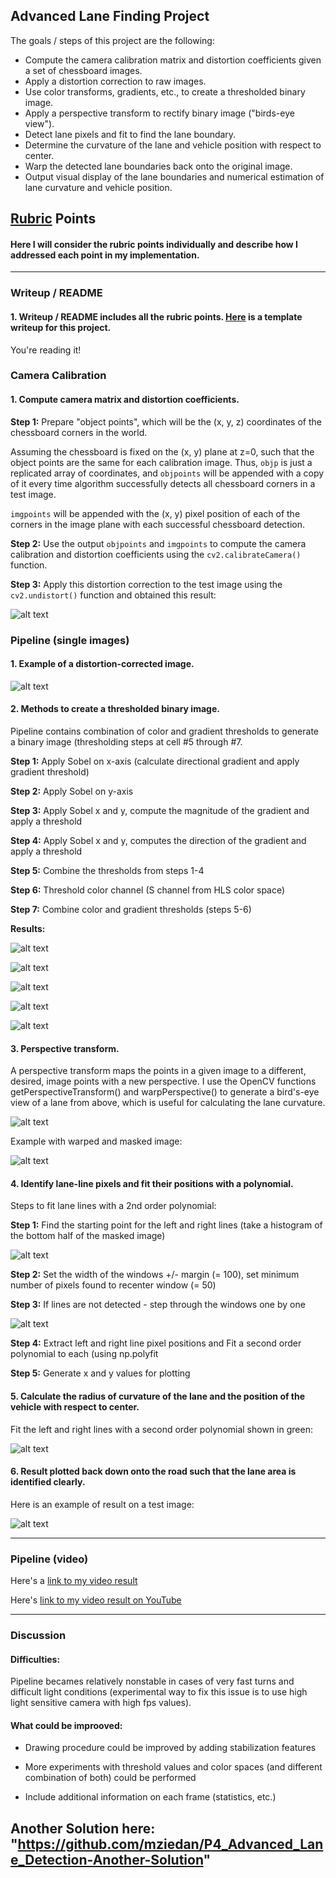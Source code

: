 ## **Advanced Lane Finding Project**

The goals / steps of this project are the following:

* Compute the camera calibration matrix and distortion coefficients given a set of chessboard images.
* Apply a distortion correction to raw images.
* Use color transforms, gradients, etc., to create a thresholded binary image.
* Apply a perspective transform to rectify binary image ("birds-eye view").
* Detect lane pixels and fit to find the lane boundary.
* Determine the curvature of the lane and vehicle position with respect to center.
* Warp the detected lane boundaries back onto the original image.
* Output visual display of the lane boundaries and numerical estimation of lane curvature and vehicle position.

[image1]: ./output_images/image1.png "Undistorted"
[image2]: ./output_images/image2.png "Undistorted (pipeline)"
[image3]: ./output_images/image3.png "Original and Sobel on x-axis"
[image4]: ./output_images/image4.png "Sobel on y-axis and Thresholded Magnitude"
[image5]: ./output_images/image5.png "Direction of gradient and Combined thresholds"
[image6]: ./output_images/image6.png "Undistorted and S-threshold"
[image7]: ./output_images/image7.png "Undistorted and Final thresholded"
[image8]: ./output_images/image8.png "Warp calibration"
[image9]: ./output_images/image9.png "Warp test"
[image10]: ./output_images/image10.png "Histogram"
[image11]: ./output_images/image11.png "Sliding windows"
[image12]: ./output_images/image12.png "Fit visual"
[image13]: ./output_images/image13.png "Output"
[video14]: ./project_video.mp4 "Video"

## [Rubric](https://review.udacity.com/#!/rubrics/571/view) Points

#### Here I will consider the rubric points individually and describe how I addressed each point in my implementation.  

---

### Writeup / README

#### 1. Writeup / README includes all the rubric points.  [Here](https://github.com/udacity/CarND-Advanced-Lane-Lines/blob/master/writeup_template.md) is a template writeup for this project.  

You're reading it!

### Camera Calibration

#### 1. Compute camera matrix and distortion coefficients.

**Step 1:** Prepare "object points", which will be the (x, y, z) coordinates of the chessboard corners in the world. 

Assuming the chessboard is fixed on the (x, y) plane at z=0, such that the object points are the same for each calibration image.  Thus, `objp` is just a replicated array of coordinates, and `objpoints` will be appended with a copy of it every time algorithm successfully detects all chessboard corners in a test image.

`imgpoints` will be appended with the (x, y) pixel position of each of the corners in the image plane with each successful chessboard detection.  

**Step 2:** Use the output `objpoints` and `imgpoints` to compute the camera calibration and distortion coefficients using the `cv2.calibrateCamera()` function.

**Step 3:** Apply this distortion correction to the test image using the `cv2.undistort()` function and obtained this result: 

![alt text][image1]

### Pipeline (single images)

#### 1. Example of a distortion-corrected image.

![alt text][image2]

#### 2. Methods to create a thresholded binary image.

Pipeline contains combination of color and gradient thresholds to generate a binary image (thresholding steps at cell #5 through #7.

**Step 1:** Apply Sobel on x-axis (calculate directional gradient and apply gradient threshold)

**Step 2:** Apply Sobel on y-axis

**Step 3:** Apply Sobel x and y, compute the magnitude of the gradient and apply a threshold

**Step 4:** Apply Sobel x and y, computes the direction of the gradient and apply a threshold

**Step 5:** Combine the thresholds from steps 1-4

**Step 6:** Threshold color channel (S channel from HLS color space)

**Step 7:** Combine color and gradient thresholds (steps 5-6)

**Results:**

![alt text][image3]

![alt text][image4]

![alt text][image5]

![alt text][image6]

![alt text][image7]

#### 3. Perspective transform.

A perspective transform maps the points in a given image to a different, desired, image points with a new perspective. I use the OpenCV functions getPerspectiveTransform() and warpPerspective() to generate a bird's-eye view of a lane from above, which is useful for calculating the lane curvature.

![alt text][image8]

Example with warped and masked image:

![alt text][image9]

#### 4. Identify lane-line pixels and fit their positions with a polynomial.

Steps to fit lane lines with a 2nd order polynomial:

**Step 1:** Find the starting point for the left and right lines (take a histogram of the bottom half of the masked image)

![alt text][image10]

**Step 2:** Set the width of the windows +/- margin (= 100), set minimum number of pixels found to recenter window (= 50)

**Step 3:** If lines are not detected - step through the windows one by one

![alt text][image11]

**Step 4:** Extract left and right line pixel positions and Fit a second order polynomial to each (using np.polyfit

**Step 5:** Generate x and y values for plotting

#### 5. Calculate the radius of curvature of the lane and the position of the vehicle with respect to center.

Fit the left and right lines with a second order polynomial shown in green:

![alt text][image12]

#### 6. Result plotted back down onto the road such that the lane area is identified clearly.


Here is an example of result on a test image:

![alt text][image13]

---

### Pipeline (video)

Here's a [link to my video result](./project_output.mp4)

Here's [link to my video result on YouTube](https://www.youtube.com/watch?v=AVRK_7IG318)

---

### Discussion

#### Difficulties:

Pipeline becames relatively nonstable in cases of very fast turns and difficult light conditions (experimental way to fix this issue is to use high light sensitive camera with high fps values).

#### What could be improoved:

- Drawing procedure could be improved by adding stabilization features

- More experiments with threshold values and color spaces (and different combination of both) could be performed

- Include additional information on each frame (statistics, etc.)


## Another Solution here: "https://github.com/mziedan/P4_Advanced_Lane_Detection-Another-Solution"
